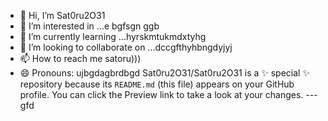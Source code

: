 - 👋 Hi, I’m Sat0ru2O31
- 👀 I’m interested in ...e bgfsgn ggb
- 🌱 I’m currently learning ...hyrskmtukmdxtyhg
- 💞️ I’m looking to collaborate on ...dccgfthyhbngdyjyj
- 📫 How to reach me satoru)))
- 😄 Pronouns: ujbgdagbrdbgd
Sat0ru2O31/Sat0ru2O31 is a ✨ special ✨ repository because its `README.md` (this file) appears on your GitHub profile.
You can click the Preview link to take a look at your changes.
---gfd

